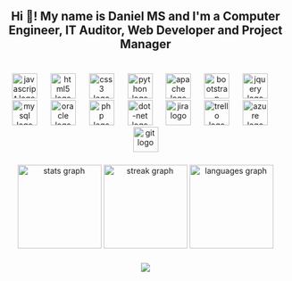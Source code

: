 <h2 align="center">Hi 👋! My name is Daniel MS and I'm a Computer Engineer, IT Auditor, Web Developer and Project Manager</h2>

###

<br clear="both">

<div align="center">
  <img src="https://cdn.jsdelivr.net/gh/devicons/devicon/icons/javascript/javascript-original.svg" height="45" alt="javascript logo"  />
  <img width="16" />
  <img src="https://cdn.jsdelivr.net/gh/devicons/devicon/icons/html5/html5-plain-wordmark.svg" height="45" alt="html5 logo"  />
  <img width="16" />
  <img src="https://cdn.jsdelivr.net/gh/devicons/devicon/icons/css3/css3-plain-wordmark.svg" height="45" alt="css3 logo"  />
  <img width="16" />
  <img src="https://cdn.jsdelivr.net/gh/devicons/devicon/icons/python/python-original-wordmark.svg" height="45" alt="python logo"  />
  <img width="16" />
  <img src="https://cdn.jsdelivr.net/gh/devicons/devicon/icons/apache/apache-original-wordmark.svg" height="45" alt="apache logo"  />
  <img width="16" />
  <img src="https://cdn.jsdelivr.net/gh/devicons/devicon/icons/bootstrap/bootstrap-original-wordmark.svg" height="45" alt="bootstrap logo"  />
  <img width="16" />
  <img src="https://cdn.jsdelivr.net/gh/devicons/devicon/icons/jquery/jquery-plain-wordmark.svg" height="45" alt="jquery logo"  />
  <img width="16" />
  <img src="https://cdn.jsdelivr.net/gh/devicons/devicon/icons/mysql/mysql-plain-wordmark.svg" height="45" alt="mysql logo"  />
  <img width="16" />
  <img src="https://cdn.jsdelivr.net/gh/devicons/devicon/icons/oracle/oracle-original.svg" height="45" alt="oracle logo"  />
  <img width="16" />
  <img src="https://cdn.jsdelivr.net/gh/devicons/devicon/icons/php/php-original.svg" height="45" alt="php logo"  />
  <img width="16" />
  <img src="https://skillicons.dev/icons?i=dotnet" height="45" alt="dot-net logo"  />
  <img width="16" />
  <img src="https://cdn.jsdelivr.net/gh/devicons/devicon/icons/jira/jira-original-wordmark.svg" height="45" alt="jira logo"  />
  <img width="16" />
  <img src="https://cdn.jsdelivr.net/gh/devicons/devicon/icons/trello/trello-plain-wordmark.svg" height="45" alt="trello logo"  />
  <img width="16" />
  <img src="https://skillicons.dev/icons?i=azure" height="45" alt="azure logo"  />
  <img width="16" />
  <img src="https://cdn.jsdelivr.net/gh/devicons/devicon/icons/git/git-plain-wordmark.svg" height="45" alt="git logo"  />
</div>

###

<div align="center">
  <img src="https://github-readme-stats.vercel.app/api?username=DaniiMS506&hide_title=false&hide_rank=false&show_icons=true&include_all_commits=false&count_private=true&disable_animations=false&theme=dracula&locale=es&hide_border=true" height="150" alt="stats graph" />
  <img src="https://streak-stats.demolab.com?user=DaniiMS506&locale=es&mode=daily&theme=dracula&hide_border=true&border_radius=5" height="150" alt="streak graph"  />
  <img src="https://github-readme-stats.vercel.app/api/top-langs?username=DaniiMS506&locale=es&hide_title=false&layout=compact&card_width=320&langs_count=6&theme=dracula&hide_border=true" height="150" alt="languages graph"  />
</div>


###

<div align="center">
  <img src="https://profile-counter.glitch.me/DaniiMS506/count.svg?"  />
</div>

###

